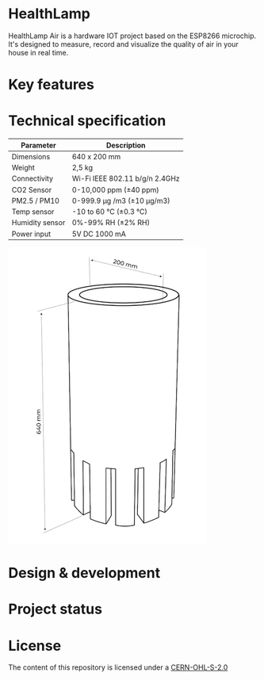 # HealthLamp

HealthLamp Air is a hardware IOT project based on the ESP8266 microchip. It's designed to measure, record and visualize the quality of air in your house in real time.

# Key features

# Technical specification

| Parameter  | Description  |
| ---------- | ------------ |
| Dimensions | 640 x 200 mm |
| Weight | 2,5 kg |
| Connectivity |Wi-Fi IEEE 802.11 b/g/n 2.4GHz|
| CO2 Sensor | 0-10,000 ppm (±40 ppm)|
| PM2.5 / PM10 | 0-999.9 μg /m3 (±10 μg/m3)|
| Temp sensor| -10 to 60 ℃ (±0.3 ℃)|
| Humidity sensor | 0%-99% RH (±2% RH)|
| Power input | 5V DC 1000 mA |

![sketch](https://github.com/rodionpotachin/iot-air-quality-healthlamp-project/blob/master/img/sketch.png?raw=true)


# Design & development

# Project status

# License

The content of this repository is licensed under a [CERN-OHL-S-2.0](https://cern-ohl.web.cern.ch)

